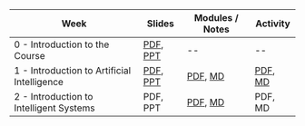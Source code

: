 | Week | Slides | Modules / Notes | Activity |
| --- | --- | --- | --- |
| 0 - Introduction to the Course              | [PDF](https://github.com/louisfacun/teaching/raw/master/cspe102/2022/slides/pdf/lecture0.pdf), [PPT](https://github.com/louisfacun/teaching/raw/master/cspe102/2022/slides/pptx/lecture0.pptx) | -- | -- |
| 1 - Introduction to Artificial Intelligence | [PDF](https://github.com/louisfacun/teaching/raw/master/cspe102/2022/slides/pdf/lecture1.pdf), [PPT](https://github.com/louisfacun/teaching/raw/master/cspe102/2022/slides/pptx/lecture1.pptx) | [PDF](https://github.com/louisfacun/teaching/raw/master/cspe102/2022/modules/week1/week1-lesson1.pdf), [MD](https://github.com/louisfacun/teaching/blob/master/cspe102/2022/modules/week1/week1-lesson1.md) | [PDF](https://github.com/louisfacun/teaching/raw/master/cspe102/2022/activities/1/activity1.pdf), [MD](https://github.com/louisfacun/teaching/blob/master/cspe102/2022/activities/1/activity1.md) |
| 2 - Introduction to Intelligent Systems     | PDF, PPT | [PDF](https://github.com/louisfacun/teaching/raw/master/cspe102/2022/modules/week2/week2-lesson2.pdf), [MD](https://github.com/louisfacun/teaching/blob/master/cspe102/2022/modules/week2/week2-lesson2.md) | PDF, MD |